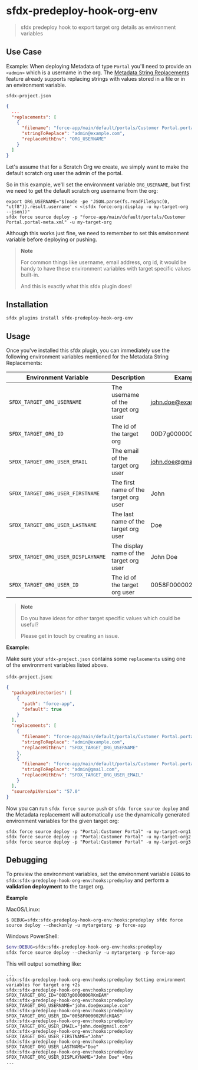 # sfdx-predeploy-hook-org-env

> sfdx predeploy hook to export target org details as environment variables

## Use Case

Example:
When deploying Metadata of type `Portal` you'll need to provide an `<admin>` which is a username in the org.
The [Metadata String Replacements](https://developer.salesforce.com/docs/atlas.en-us.sfdx_dev.meta/sfdx_dev/sfdx_dev_ws_string_replace.htm) feature already supports replacing strings with values stored in a file or in an environment variable.

`sfdx-project.json`

```json
{
  ...
  "replacements": [
    {
      "filename": "force-app/main/default/portals/Customer Portal.portal-meta.xml",
      "stringToReplace": "admin@example.com",
      "replaceWithEnv": "ORG_USERNAME"
    }
  ]
}
```

Let's assume that for a Scratch Org we create, we simply want to make the default scratch org user the admin of the portal.

So in this example, we'll set the environment variable `ORG_USERNAME`, but first we need to get the default scratch org username from the org:

```console
export ORG_USERNAME="$(node -pe 'JSON.parse(fs.readFileSync(0, "utf8")).result.username' < <(sfdx force:org:display -u my-target-org --json))"
sfdx force source deploy -p "force-app/main/default/portals/Customer Portal.portal-meta.xml" -u my-target-org
```

Although this works just fine, we need to remember to set this environment variable before deploying or pushing.

> **Note**
>
> For common things like username, email address, org id, it would be handy to have these environment variables with target specific values built-in.
>
> And this is exactly what this sfdx plugin does!

## Installation

```console
sfdx plugins install sfdx-predeploy-hook-org-env
```

## Usage

Once you've installed this sfdx plugin, you can immediately use the following environment variables mentioned for the Metadata String Replacements:

| Environment Variable               | Description                             | Example              |
| ---------------------------------- | --------------------------------------- | -------------------- |
| `SFDX_TARGET_ORG_USERNAME`         | The username of the target org user     | john.doe@example.com |
| `SFDX_TARGET_ORG_ID`               | The id of the target org                | 00D7g0000006RKmEAM   |
| `SFDX_TARGET_ORG_USER_EMAIL`       | The email of the target org user        | john.doe@gmail.com   |
| `SFDX_TARGET_ORG_USER_FIRSTNAME`   | The first name of the target org user   | John                 |
| `SFDX_TARGET_ORG_USER_LASTNAME`    | The last name of the target org user    | Doe                  |
| `SFDX_TARGET_ORG_USER_DISPLAYNAME` | The display name of the target org user | John Doe             |
| `SFDX_TARGET_ORG_USER_ID`          | The id of the target org user           | 0058F000002RfcKQAS   |

> **Note**
>
> Do you have ideas for other target specific values which could be useful?
>
> Please get in touch by creating an issue.

**Example:**

Make sure your `sfdx-project.json` contains some `replacements` using one of the environment variables listed above.

`sfdx-project.json`:

```json
{
  "packageDirectories": [
    {
      "path": "force-app",
      "default": true
    }
  ],
  "replacements": [
    {
      "filename": "force-app/main/default/portals/Customer Portal.portal-meta.xml",
      "stringToReplace": "admin@example.com",
      "replaceWithEnv": "SFDX_TARGET_ORG_USERNAME"
    },
    {
      "filename": "force-app/main/default/portals/Customer Portal.portal-meta.xml",
      "stringToReplace": "admin@gmail.com",
      "replaceWithEnv": "SFDX_TARGET_ORG_USER_EMAIL"
    }
  ],
  "sourceApiVersion": "57.0"
}
```

Now you can run `sfdx force source push` or `sfdx force source deploy` and the Metadata replacement will automatically use the dynamically generated environment variables for the given target org:

```console
sfdx force source deploy -p "Portal:Customer Portal" -u my-target-org1
sfdx force source deploy -p "Portal:Customer Portal" -u my-target-org2
sfdx force source deploy -p "Portal:Customer Portal" -u my-target-org3
```

## Debugging

To preview the environment variables, set the environment variable `DEBUG` to `sfdx:sfdx-predeploy-hook-org-env:hooks:predeploy` and perform a **validation deployment** to the target org.

**Example**

MacOS/Linux:

```console
$ DEBUG=sfdx:sfdx-predeploy-hook-org-env:hooks:predeploy sfdx force source deploy --checkonly -u mytargetorg -p force-app
```

Windows PowerShell:

```powershell
$env:DEBUG=sfdx:sfdx-predeploy-hook-org-env:hooks:predeploy
sfdx force source deploy --checkonly -u mytargetorg -p force-app
```

This will output something like:

```
...
sfdx:sfdx-predeploy-hook-org-env:hooks:predeploy Setting environment variables for target org +2s
sfdx:sfdx-predeploy-hook-org-env:hooks:predeploy SFDX_TARGET_ORG_ID="00D7g0000006RKmEAM"
sfdx:sfdx-predeploy-hook-org-env:hooks:predeploy SFDX_TARGET_ORG_USERNAME="john.doe@example.com"
sfdx:sfdx-predeploy-hook-org-env:hooks:predeploy SFDX_TARGET_ORG_USER_ID="0058F000002RfcKQAS"
sfdx:sfdx-predeploy-hook-org-env:hooks:predeploy SFDX_TARGET_ORG_USER_EMAIL="john.doe@gmail.com"
sfdx:sfdx-predeploy-hook-org-env:hooks:predeploy SFDX_TARGET_ORG_USER_FIRSTNAME="John"
sfdx:sfdx-predeploy-hook-org-env:hooks:predeploy SFDX_TARGET_ORG_USER_LASTNAME="Doe"
sfdx:sfdx-predeploy-hook-org-env:hooks:predeploy SFDX_TARGET_ORG_USER_DISPLAYNAME="John Doe" +0ms
...
```
